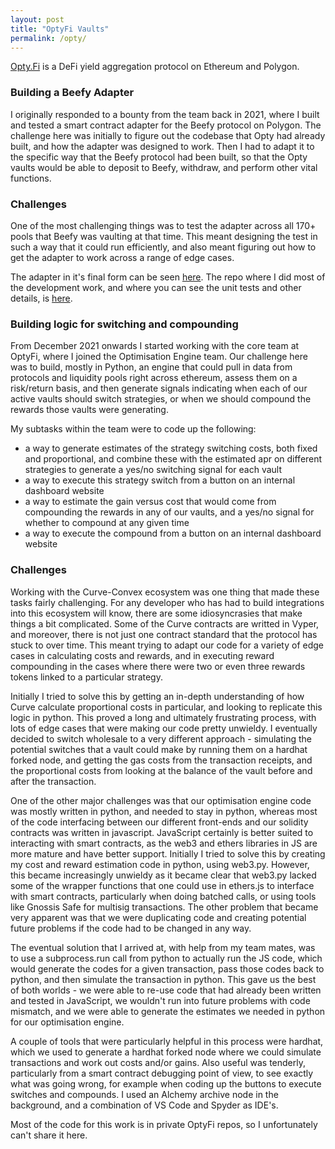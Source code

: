 ```yaml
---
layout: post
title: "OptyFi Vaults"
permalink: /opty/
---
```

[Opty.Fi](https://app.opty.fi/) is a DeFi yield aggregation protocol on Ethereum and Polygon. 

### Building a Beefy Adapter
I originally responded to a bounty from the team back in 2021, where I built and tested a smart contract adapter for the Beefy protocol on Polygon. The challenge here was initially to figure out the codebase that Opty had already built, and how the adapter was designed to work. Then I had to adapt it to the specific way that the Beefy protocol had been built, so that the Opty vaults would be able to deposit to Beefy, withdraw, and perform other vital functions.

### Challenges
One of the most challenging things was to test the adapter across all 170+ pools that Beefy was vaulting at that time. This meant designing the test in such a way that it could run efficiently, and also meant figuring out how to get the adapter to work across a range of edge cases.

The adapter in it's final form can be seen [here](https://github.com/Opty-Fi/defi-adapters/blob/main/contracts/2_matic/beefy.finance/BeefyFinanceAdapter.sol).
The repo where I did most of the development work, and where you can see the unit tests and other details, is [here](https://github.com/RichJamo/beefy-adapter-kit).

### Building logic for switching and compounding
From December 2021 onwards I started working with the core team at OptyFi, where I joined the Optimisation Engine team. Our challenge here was to build, mostly in Python, an engine that could pull in data from protocols and liquidity pools right across ethereum, assess them on a risk/return basis, and then generate signals indicating when each of our active vaults should switch strategies, or when we should compound the rewards those vaults were generating.

My subtasks within the team were to code up the following:
- a way to generate estimates of the strategy switching costs, both fixed and proportional, and combine these with the estimated apr on different strategies to generate a yes/no switching signal for each vault
- a way to execute this strategy switch from a button on an internal dashboard website
- a way to estimate the gain versus cost that would come from compounding the rewards in any of our vaults, and a yes/no signal for whether to compound at any given time
- a way to execute the compound from a button on an internal dashboard website

### Challenges
Working with the Curve-Convex ecosystem was one thing that made these tasks fairly challenging. For any developer who has had to build integrations into this ecosystem will know, there are some idiosyncrasies that make things a bit complicated. Some of the Curve contracts are writted in Vyper, and moreover, there is not just one contract standard that the protocol has stuck to over time. This meant trying to adapt our code for a variety of edge cases in calculating costs and rewards, and in executing reward compounding in the cases where there were two or even three rewards tokens linked to a particular strategy.

Initially I tried to solve this by getting an in-depth understanding of how Curve calculate proportional costs in particular, and looking to replicate this logic in python. This proved a long and ultimately frustrating process, with lots of edge cases that were making our code pretty unwieldy. I eventually decided to switch wholesale to a very different approach - simulating the potential switches that a vault could make by running them on a hardhat forked node, and getting the gas costs from the transaction receipts, and the proportional costs from looking at the balance of the vault before and after the transaction.

One of the other major challenges was that our optimisation engine code was mostly written in python, and needed to stay in python, whereas most of the code interfacing between our different front-ends and our solidity contracts was written in javascript. JavaScript certainly is better suited to interacting with smart contracts, as the web3 and ethers libraries in JS are more mature and have better support. Initially I tried to solve this by creating my cost and reward estimation code in python, using web3.py. However, this became increasingly unwieldy as it became clear that web3.py lacked some of the wrapper functions that one could use in ethers.js to interface with smart contracts, particularly when doing batched calls, or using tools like Gnossis Safe for multisig transactions. The other problem that became very apparent was that we were duplicating code and creating potential future problems if the code had to be changed in any way.

The eventual solution that I arrived at, with help from my team mates, was to use a subprocess.run call from python to actually run the JS code, which would generate the codes for a given transaction, pass those codes back to python, and then simulate the transaction in python. This gave us the best of both worlds - we were able to re-use code that had already been written and tested in JavaScript, we wouldn't run into future problems with code mismatch, and we were able to generate the estimates we needed in python for our optimisation engine.

A couple of tools that were particularly helpful in this process were hardhat, which we used to generate a hardhat forked node where we could simulate transactions and work out costs and/or gains. Also useful was tenderly, particularly from a smart contract debugging point of view, to see exactly what was going wrong, for example when coding up the buttons to execute switches and compounds. I used an Alchemy archive node in the background, and a combination of VS Code and Spyder as IDE's.

Most of the code for this work is in private OptyFi repos, so I unfortunately can't share it here.
